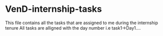 # VenD-internship-tasks

This file contains all the tasks that are assigned to me during the internship tenure
All tasks are alligned with the day number i.e task1->Day1....
